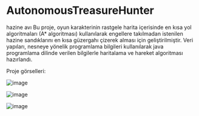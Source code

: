 # AutonomousTreasureHunter
 hazine avı
Bu proje, oyun karakterinin rastgele harita içerisinde en kısa yol algoritmaları (A* algoritması) kullanılarak engellere takılmadan istenilen hazine sandıklarını en kısa güzergahı çizerek alması için geliştirilmiştir.  Veri yapıları, nesneye yönelik programlama bilgileri kullanılarak java programlama dilinde verilen bilgilerle haritalama ve hareket algoritması hazırlandı.

Proje görselleri:

![image](https://github.com/user-attachments/assets/391b1fb4-effc-4507-bfc5-9136ed80195e)

![image](https://github.com/user-attachments/assets/afd520b2-6f28-4d01-ba54-fa8ceceab457)

![image](https://github.com/user-attachments/assets/149c1f03-d03c-4aab-aaf7-b420429d7f10)
